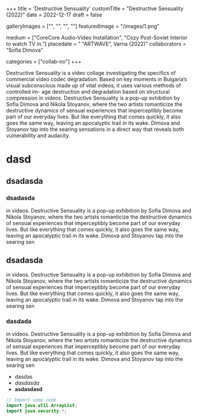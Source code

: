 +++
title = 'Destructive Sensuality'
customTitle = "Destructive Sensuality (2022)"
date = 2022-12-17
draft = false

galleryImages = ["", "", "", ""]
featuredImage = "/images/1.png"


medium = ["CoreCore Audio-Video Installation", "Cozy Post-Soviet Interior to watch TV in."]
placedate = " “ARTWAVE”, Varna (2022)"
collaborators = "Sofia Dimova"

categories = ["collab-no"]
+++

<!-- tuka dobavi malko za CORECORE SHITA -->
Destructive Sensuality is a video collage investigating the specifics of commercial video codec degradation. Based on key moments in Bulgaria’s visual subconscious made up of vital videos, it uses various methods of controlled im- age destruction and degradation based on structural compression in videos. Destructive Sensuality is a pop-up exhibition by Sofia Dimova and Nikola Stoyanov, where the two artists romanticize the destructive dynamics of sensual experiences that imperceptibly become part of our everyday lives. But like everything that comes quickly, it also goes the same way, leaving an apocalyptic trail in its wake. Dimova and Stoyanov tap into the searing sensations in a direct way that reveals both vulnerability and audacity.

# dasd
## dsadasda
### dsadasda
in videos. Destructive Sensuality is a pop-up exhibition by Sofia Dimova and Nikola Stoyanov, where the two artists romanticize the destructive dynamics of sensual experiences that imperceptibly become part of our everyday lives. But like everything that comes quickly, it also goes the same way, leaving an apocalyptic trail in its wake. Dimova and Stoyanov tap into the searing sen

## dsadasda
in videos. Destructive Sensuality is a pop-up exhibition by Sofia Dimova and Nikola Stoyanov, where the two artists romanticize the destructive dynamics of sensual experiences that imperceptibly become part of our everyday lives. But like everything that comes quickly, it also goes the same way, leaving an apocalyptic trail in its wake. Dimova and Stoyanov tap into the searing sen

### dasdada
in videos. Destructive Sensuality is a pop-up exhibition by Sofia Dimova and Nikola Stoyanov, where the two artists romanticize the destructive dynamics of sensual experiences that imperceptibly become part of our everyday lives. But like everything that comes quickly, it also goes the same way, leaving an apocalyptic trail in its wake. Dimova and Stoyanov tap into the searing sen

- dasdas
- _dasdasda_
- **asdasdasd**

[GitHub - Create repo]: https://help.github.com/articles/create-a-repo/

```java
// Import some code
import java.util.ArrayList;
import java.security.*;
```


